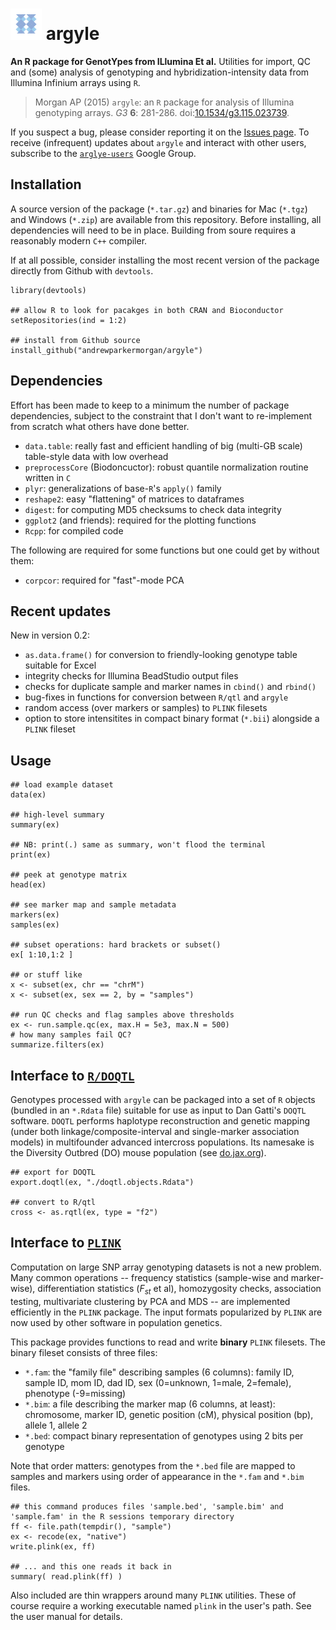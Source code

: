 # <img src="figs/argyle.png" alt="argyle logo" height=50 /> argyle
**An R package for GenotYpes from ILlumina Et al.**
Utilities for import, QC and (some) analysis of genotyping and hybridization-intensity data from Illumina Infinium arrays using `R`.

> Morgan AP (2015) `argyle`: an `R` package for analysis of Illumina genotyping arrays. *G3* **6**: 281-286. doi:[10.1534/g3.115.023739](http://dx.doi.org/10.1534/g3.115.023739).

If you suspect a bug, please consider reporting it on the [Issues page](https://github.com/andrewparkermorgan/argyle/issues).  To receive (infrequent) updates about `argyle` and interact with other users, subscribe to the [`arglye-users`](https://groups.google.com/d/forum/argyle-users) Google Group.

## Installation
A source version of the package (`*.tar.gz`) and binaries for Mac (`*.tgz`) and Windows (`*.zip`) are available from this repository.  Before installing, all dependencies will need to be in place.  Building from soure requires a reasonably modern `C++` compiler.

If at all possible, consider installing the most recent version of the package directly from Github with `devtools`.
```
library(devtools)

## allow R to look for pacakges in both CRAN and Bioconductor
setRepositories(ind = 1:2)

## install from Github source
install_github("andrewparkermorgan/argyle")
```

## Dependencies
Effort has been made to keep to a minimum the number of package dependencies, subject to the constraint that I don't want to re-implement from scratch what others have done better.

* `data.table`: really fast and efficient handling of big (multi-GB scale) table-style data with low overhead
* `preprocessCore` (Biodoncuctor): robust quantile normalization routine written in `C`
* `plyr`: generalizations of base-`R`'s `apply()` family
* `reshape2`: easy "flattening" of matrices to dataframes
* `digest`: for computing MD5 checksums to check data integrity
* `ggplot2` (and friends): required for the plotting functions
* `Rcpp`: for compiled code

The following are required for some functions but one could get by without them:

* `corpcor`: required for "fast"-mode PCA


## Recent updates

New in version 0.2:

* `as.data.frame()` for conversion to friendly-looking genotype table suitable for Excel
* integrity checks for Illumina BeadStudio output files
* checks for duplicate sample and marker names in `cbind()` and `rbind()`
* bug-fixes in functions for conversion between `R/qtl` and `argyle`
* random access (over markers or samples) to `PLINK` filesets
* option to store intensitites in compact binary format (`*.bii`) alongside a `PLINK` fileset


## Usage
```
## load example dataset
data(ex)

## high-level summary
summary(ex)

## NB: print(.) same as summary, won't flood the terminal
print(ex)

## peek at genotype matrix
head(ex)

## see marker map and sample metadata
markers(ex)
samples(ex)

## subset operations: hard brackets or subset()
ex[ 1:10,1:2 ]

## or stuff like
x <- subset(ex, chr == "chrM")
x <- subset(ex, sex == 2, by = "samples")

## run QC checks and flag samples above thresholds
ex <- run.sample.qc(ex, max.H = 5e3, max.N = 500)
# how many samples fail QC?
summarize.filters(ex)
```

## Interface to [`R/DOQTL`](http://cgd.jax.org/apps/doqtl/DOQTL.shtml)
Genotypes processed with `argyle` can be packaged into a set of `R` objects (bundled in an `*.Rdata` file) suitable for use as input to Dan Gatti's `DOQTL` software.  `DOQTL` performs haplotype reconstruction and genetic mapping (under both linkage/composite-interval and single-marker association models) in multifounder advanced intercross populations.  Its namesake is the Diversity Outbred (DO) mouse population (see [do.jax.org](http://do.jax.org/)).
```
## export for DOQTL
export.doqtl(ex, "./doqtl.objects.Rdata")

## convert to R/qtl
cross <- as.rqtl(ex, type = "f2")
```

## Interface to [`PLINK`](https://www.cog-genomics.org/plink2/)
Computation on large SNP array genotyping datasets is not a new problem.  Many common operations -- frequency statistics (sample-wise and marker-wise), differentiation statistics ($F_{st}$ et al), homozygosity checks, association testing, multivariate clustering by PCA and MDS -- are implemented efficiently in the `PLINK` package.  The input formats popularized by `PLINK` are now used by other software in population genetics.

This package provides functions to read and write **binary** `PLINK` filesets.  The binary fileset consists of three files:

* `*.fam`: the "family file" describing samples (6 columns): family ID, sample ID, mom ID, dad ID, sex (0=unknown, 1=male, 2=female), phenotype (-9=missing)
* `*.bim`: a file describing the marker map (6 columns, at least): chromosome, marker ID, genetic position (cM), physical position (bp), allele 1, allele 2
* `*.bed`: compact binary representation of genotypes using 2 bits per genotype

Note that order matters: genotypes from the `*.bed` file are mapped to samples and markers using order of appearance in the `*.fam` and `*.bim` files.
```
## this command produces files 'sample.bed', 'sample.bim' and 'sample.fam' in the R sessions temporary directory
ff <- file.path(tempdir(), "sample")
ex <- recode(ex, "native")
write.plink(ex, ff)

## ... and this one reads it back in
summary( read.plink(ff) )
```

Also included are thin wrappers around many `PLINK` utilities.  These of course require a working executable named `plink` in the user's path. See the user manual for details.